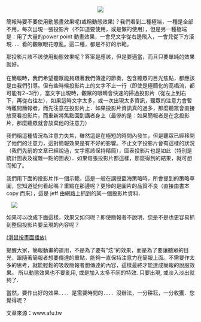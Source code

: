 # 

<div style="clear: both; text-align: center;"></div>
<p></p>
<div style="clear: both; text-align: center;"></div>
<div style="clear: both; text-align: center;"><a href="http://2.bp.blogspot.com/-32FWkNLvKck/VhT8qeNgnPI/AAAAAAAANzk/XI7z_e6FXQo/s1600/image00186.jpg" style="margin-left: 1em; margin-right: 1em;"><img border="0" src="http://2.bp.blogspot.com/-32FWkNLvKck/VhT8qeNgnPI/AAAAAAAANzk/XI7z_e6FXQo/s1600/image00186.jpg"/></a></div>
<p>簡報時要不要使用動態畫效果呢(或稱動態效果)？我們看到二種極端，一種是全部不用，每次出現一張投影片（不知道要使用，或是懶的使用），但是另一種極端是：用了大量的power point 動畫效果，一會兒文字從右邊飛入，一會兒從下方滾現．．．看的觀眾眼花暸亂。這二種，都是不好的示範。</p>
<p>那投影片該不該使用動態效果呢？答案是應該，但是要適當，而且只要單純的效果就好。<br/><a name="more"></a><br/>在簡報時，我們希望聽眾能夠跟著我們傳達的節奏，包含聽眾的目光焦點，都應該是由我們引導。但有些時候投影片上的文字不止一行（即使是極簡化的高橋流，都可能有2~3行），當文字出現時，觀眾的眼睛會快速的掃過投影片（從左上到右下，再從右往左），如果這時文字太多，或一次出現太多資訊，聽眾的注意力會暫時離開簡報者，而先注意在投影片上．如果投影片資訊真的過多，那麼聽眾會直接放棄看投影片，而重新將焦點回到講者身上（最慘的是：如果簡報者是在念投影片，那麼聽眾就會放棄他的注意力）</p>
<p>我們稱這種情況為注意力失焦，雖然這是在極短的時間內發生，但是聽眾已經移開了他們的注意力，這對簡報效果是有不好的影響。不止文字投影片會有這樣的狀況（我們先前的文章已經說過，文字應該保持精簡），圖表投影片也是如此（特別是統計圖表及複雜一點的圖表）．如果每張投影片都這樣，那麼得到的結果，就可想而知了。</p>
<p>我們用下面的投影片作一個示範，這是一般在講授藍海策略時，所會提到的策略草圖，您知道從何看起嗎？重點在那邊呢？更慘的是圖片的品質不良（直接由書本 copy 而來），這是 jeff 由網路上抓到的某一個投影片資料．</p>
<p><a href="http://2.bp.blogspot.com/-4CaF-7vq8Sg/VhT8qW-4SPI/AAAAAAAANzg/0gNu0-3SW74/s1600/image00185.jpg" style="margin-left: 1em; margin-right: 1em; text-align: center;"><img border="0" src="http://2.bp.blogspot.com/-4CaF-7vq8Sg/VhT8qW-4SPI/AAAAAAAANzg/0gNu0-3SW74/s1600/image00185.jpg"/></a></p>
<p>如果可以改成下面這樣，效果又如何呢？即使簡報者不說明，您是不是也更容易抓到整個投影片要呈現的內容呢？</p>
<div></div>
<div><a href="http://www.afu.tw/images/stories/swf/blue.swf">(滑鼠按畫面播放)</a>
<p>提醒大家，簡報動畫的運用，不是為了要有”炫”的效果，而是為了要讓聽眾的目光，跟隨著簡報者想要傳達的重點，能夠一直保持注意力在簡報上面。不需要作太多的思考，就能輕鬆的吸收簡報者想傳達的內容，這樣最終才能達成簡報的說服效果。 所以動態效果也不要亂用, 或是加入太多不同的特效. 只要出現, 或淡入淡出就夠了.</p>
<p>當然，要作出好的效果．．．．是需要時間的．．．．沒辦法，一分耕耘，一分收獲．您覺得呢？</p>
<p>文章來源：www.afu.tw</p></div>